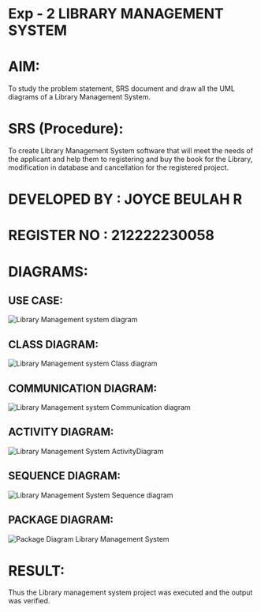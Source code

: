 # Exp - 2 LIBRARY MANAGEMENT SYSTEM

# AIM:
To study the problem statement, SRS document and draw all the UML diagrams of a Library Management System.

# SRS (Procedure):
To create Library Management System software that will meet the needs of the applicant and help them to registering and buy the book for the Library, modification in database and cancellation for the registered project.

# DEVELOPED BY : JOYCE BEULAH R 
# REGISTER NO : 212222230058

# DIAGRAMS:

## USE CASE:
![Library Management system diagram](https://github.com/user-attachments/assets/64528b61-292a-4ca5-a457-4d6de05ec8d7)

## CLASS DIAGRAM:
![Library Management system Class diagram](https://github.com/user-attachments/assets/2c30675d-1256-4f56-94f0-dac84cc93bd3)

## COMMUNICATION DIAGRAM:
![Library Management system Communication diagram](https://github.com/user-attachments/assets/800a87ba-a395-46c9-bd78-937bcb11dbcc)

## ACTIVITY DIAGRAM:
![Library Management System ActivityDiagram](https://github.com/user-attachments/assets/d29ab093-037a-4bf7-b691-0c7a0784d816)

## SEQUENCE DIAGRAM:
![Library Management System Sequence diagram](https://github.com/user-attachments/assets/96be6f0c-40e9-4e83-90e0-cbddb91ceb12)

## PACKAGE DIAGRAM:
![Package Diagram Library Management System](https://github.com/user-attachments/assets/795f9717-8ce0-434a-a856-4d5d715868c9)


# RESULT:
Thus the Library management system project was executed and the output was verified.
